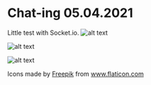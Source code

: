 # Chat-ing 05.04.2021

Little test with Socket.io.
![alt text](https://i.gyazo.com/faf7178c313914d257fb21e30a8a57f9.png)

![alt text](https://i.gyazo.com/01ac4e56c0ac39fbbe2ef893db05af18.png)

![alt text](https://i.gyazo.com/d469130cb948e02d4601043082bc4c5e.png)


<div>Icons made by <a href="https://www.freepik.com" title="Freepik">Freepik</a> from <a href="https://www.flaticon.com/" title="Flaticon">www.flaticon.com</a></div>